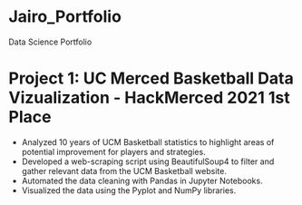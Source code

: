 # Jairo_Portfolio
Data Science Portfolio

# Project 1: UC Merced Basketball Data Vizualization - HackMerced 2021 1st Place                    
* Analyzed 10 years of UCM Basketball statistics to highlight areas of potential improvement for players and strategies.
* Developed a web-scraping script using BeautifulSoup4 to filter and gather relevant data from the UCM Basketball website.
* Automated the data cleaning with Pandas in Jupyter Notebooks.
* Visualized the data using the Pyplot and NumPy libraries. 
